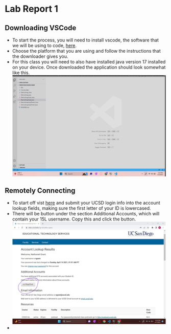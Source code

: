 # Lab Report 1
## Downloading VSCode
* To start the process, you will need to install vscode, the software that we will be using to code, [here](https://code.visualstudio.com/download).
* Choose the platform that you are using and follow the instructions that the downloader gives you. 
* For this class you will need to also have installed java version 17 installed on your device. Once downloaded the application should look somewhat like this.
![Image](VSCodeScreen.png)

## Remotely Connecting
* To start off vist [here](https://sdacs.ucsd.edu/~icc/index.php) and submit your UCSD login info into the account lookup fields, making sure the first letter of your ID is lowercased.
* There will be button under the section Additional Accounts, which will contain your 15L username. Copy this and click the button. 
![Image](15Laccount.png)
*  
